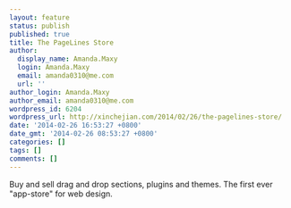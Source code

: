 ```yaml
---
layout: feature
status: publish
published: true
title: The PageLines Store
author:
  display_name: Amanda.Maxy
  login: Amanda.Maxy
  email: amanda0310@me.com
  url: ''
author_login: Amanda.Maxy
author_email: amanda0310@me.com
wordpress_id: 6204
wordpress_url: http://xinchejian.com/2014/02/26/the-pagelines-store/
date: '2014-02-26 16:53:27 +0800'
date_gmt: '2014-02-26 08:53:27 +0800'
categories: []
tags: []
comments: []
---
```

<p>Buy and sell drag and drop sections, plugins and themes. The first ever "app-store" for web design.</p>
